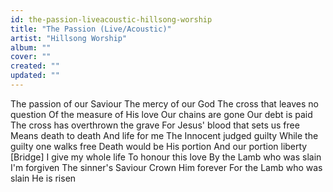 ```yaml
---
id: the-passion-liveacoustic-hillsong-worship
title: "The Passion (Live/Acoustic)"
artist: "Hillsong Worship"
album: ""
cover: ""
created: ""
updated: ""
---
```


The passion of our Saviour
The mercy of our God
The cross that leaves no question
Of the measure of His love
Our chains are gone
Our debt is paid
The cross has overthrown the grave
For Jesus' blood that sets us free
Means death to death
And life for me
The Innocent judged guilty
While the guilty one walks free
Death would be His portion
And our portion liberty
[Bridge]
I give my whole life
To honour this love
By the Lamb who was slain
I'm forgiven
The sinner's Saviour
Crown Him forever
For the Lamb who was slain
He is risen